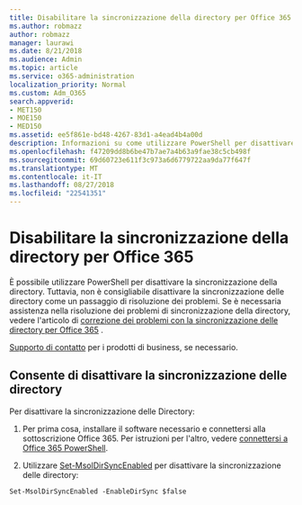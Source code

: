 ```yaml
---
title: Disabilitare la sincronizzazione della directory per Office 365
ms.author: robmazz
author: robmazz
manager: laurawi
ms.date: 8/21/2018
ms.audience: Admin
ms.topic: article
ms.service: o365-administration
localization_priority: Normal
ms.custom: Adm_O365
search.appverid:
- MET150
- MOE150
- MED150
ms.assetid: ee5f861e-bd48-4267-83d1-a4ead4b4a00d
description: Informazioni su come utilizzare PowerShell per disattivare la sincronizzazione della directory per Office 365
ms.openlocfilehash: f47209dd8b6be47b7ae7a4b63a9fae38c5cb498f
ms.sourcegitcommit: 69d60723e611f3c973a6d6779722aa9da77f647f
ms.translationtype: MT
ms.contentlocale: it-IT
ms.lasthandoff: 08/27/2018
ms.locfileid: "22541351"
---
```

# <a name="turn-off-directory-synchronization-for-office-365"></a>Disabilitare la sincronizzazione della directory per Office 365
È possibile utilizzare PowerShell per disattivare la sincronizzazione della directory. Tuttavia, non è consigliabile disattivare la sincronizzazione delle directory come un passaggio di risoluzione dei problemi. Se è necessaria assistenza nella risoluzione dei problemi di sincronizzazione della directory, vedere l'articolo di [correzione dei problemi con la sincronizzazione delle directory per Office 365](fix-problems-with-directory-synchronization.md) . 
  
[Supporto di contatto](https://support.office.com/article/32a17ca7-6fa0-4870-8a8d-e25ba4ccfd4b) per i prodotti di business, se necessario.
  
## <a name="turn-off-directory-synchronization"></a>Consente di disattivare la sincronizzazione delle directory  
Per disattivare la sincronizzazione delle Directory:
  
1. Per prima cosa, installare il software necessario e connettersi alla sottoscrizione Office 365. Per istruzioni per l'altro, vedere [connettersi a Office 365 PowerShell](https://go.microsoft.com/fwlink/p/?LinkId=821938).
    
2. Utilizzare [Set-MsolDirSyncEnabled](https://go.microsoft.com/fwlink/p/?LinkId=821939) per disattivare la sincronizzazione delle directory: 
    
  ```
  Set-MsolDirSyncEnabled -EnableDirSync $false
  ```